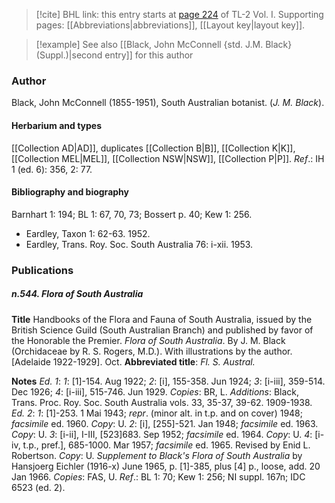 > [!cite] BHL link: this entry starts at [page 224](https://www.biodiversitylibrary.org/item/103414#page/272/mode/1up) of TL-2 Vol. I.
> Supporting pages: [[Abbreviations|abbreviations]], [[Layout key|layout key]].

> [!example] See also [[Black, John McConnell {std. J.M. Black} (Suppl.)|second entry]] for this author

### Author

Black, John McConnell (1855-1951), South Australian botanist. (*J. M. Black*).

#### Herbarium and types

[[Collection AD|AD]], duplicates [[Collection B|B]], [[Collection K|K]], [[Collection MEL|MEL]], [[Collection NSW|NSW]], [[Collection P|P]].
*Ref*.: IH 1 (ed. 6): 356, 2: 77.

#### Bibliography and biography

Barnhart 1: 194; BL 1: 67, 70, 73; Bossert p. 40; Kew 1: 256.
- Eardley, Taxon 1: 62-63. 1952.
- Eardley, Trans. Roy. Soc. South Australia 76: i-xii. 1953.

### Publications

##### n.544. Flora of South Australia

**Title**
Handbooks of the Flora and Fauna of South Australia, issued by the British Science Guild (South Australian Branch) and published by favor of the Honorable the Premier. *Flora of South Australia*. By J. M. Black (Orchidaceae by R. S. Rogers, M.D.). With illustrations by the author. \[Adelaide 1922-1929\]. Oct.
**Abbreviated title**: *Fl. S. Austral.*

**Notes**
*Ed. 1*: *1*: \[1\]-154. Aug 1922; *2*: \[i\], 155-358. Jun 1924; *3*: \[i-iii\], 359-514. Dec 1926; *4*: \[i-iii\], 515-746. Jun 1929. *Copies*: BR, L.
*Additions*: Black, Trans. Proc. Roy. Soc. South Australia vols. 33, 35-37, 39-62. 1909-1938.
*Ed. 2*: *1*: \[1\]-253. 1 Mai 1943; *repr*. (minor alt. in t.p. and on cover) 1948; *facsimile* ed. 1960. *Copy*: U.
*2*: \[i\], \[255\]-521. Jan 1948; *facsimile* ed. 1963. *Copy*: U.
*3*: \[i-ii\], I-III, \[523\]683. Sep 1952; *facsimile* ed. 1964. *Copy*: U.
*4*: \[i-iv, t.p., pref.\], 685-1000. Mar 1957; *facsimile* ed. 1965. Revised by Enid L. Robertson. *Copy*: U.
*Supplement to Black's Flora of South Australia* by Hansjoerg Eichler (1916-x) June 1965, p. \[1\]-385, plus \[4\] p., loose, add. 20 Jan 1966. *Copies*: FAS, U.
*Ref*.: BL 1: 70; Kew 1: 256; NI suppl. 167n; IDC 6523 (ed. 2).

